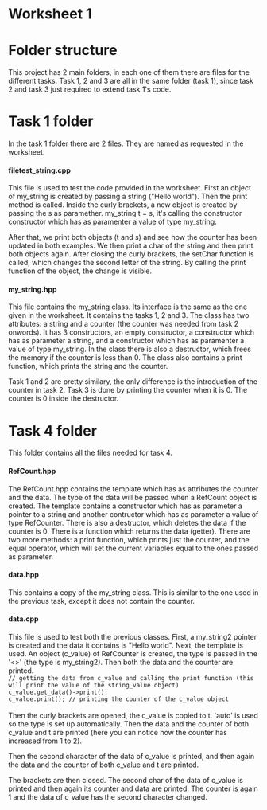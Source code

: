 <h1>Worksheet 1</h1>

# Folder structure
This project has 2 main folders, in each one of them there are files for the different tasks.
Task 1, 2 and 3 are all in the same folder (task 1), since task 2 and task 3 just required to extend task 1's code.

# Task 1 folder
In the task 1 folder there are 2 files. They are named as requested in the worksheet.

<h4>filetest_string.cpp</h4> 
This file is used to test the code provided in the worksheet. First an object of my_string is created by passing a string ("Hello world"). Then the print method is called. 
Inside the curly brackets, a new object is created by passing the s as paramether. 
my_string t = s, it's calling the constructor constructor which has as paramenter a value of type my_string.

After that, we print both objects (t and s) and see how the counter has been updated in both examples.
We then print a char of the string and then print both objects again.
After closing the curly brackets, the setChar function is called, which changes the second letter of the string.
By calling the print function of the object, the change is visible.
    
<h4>my_string.hpp</h4>
This file contains the my_string class. Its interface is the same as the one given in the worksheet. It contains the tasks 1, 2 and 3. 
The class has two attributes: a string and a counter (the counter was needed from task 2 onwords). It has 3 constructors, an empty constructor, a constructor which has as parameter a string, and a constructor which has as paramenter a value of type my_string. In the class there is also a destructor, which frees the memory if the counter is less than 0.
The class also contains a print function, which prints the string and the counter.

Task 1 and 2 are pretty similary, the only difference is the introduction of the counter in task 2. Task 3 is done by printing the counter when it is 0. The counter is 0 inside the destructor. 


# Task 4 folder
This folder contains all the files needed for task 4. 

<h4>RefCount.hpp</h4>
The RefCount.hpp contains the template which has as attributes the counter and the data. The type of the data will be passed when a RefCount object is created. The template contains a constructor which has as parameter a pointer to a string and another contructor which has as parameter a value of type RefCounter.
There is also a destructor, which deletes the data if the counter is 0.
There is a function which returns the data (getter).
There are two more methods: a print function, which prints just the counter, and the equal operator, which will set the current variables equal to the ones passed as parameter.

<h4>data.hpp</h4>
This contains a copy of the my_string class. This is similar to the one used in the previous task, except it does not contain the counter.

<h4>data.cpp</h4>
This file is used to test both the previous classes.
First, a my_string2 pointer is created and the data it contains is "Hello world".
Next, the template is used. An object (c_value) of RefCounter is created, the type is passed in the '<>' (the type is my_string2).
Then both the data and the counter are printed.
<code>
// getting the data from c_value and calling the print function (this will print the value of the string_value object)
c_value.get_data()->print();
c_value.print(); // printing the counter of the c_value object
</code>
<br/>
Then the curly brackets are opened, the c_value is copied to t. 'auto' is used so the type is set up automatically. Then the data and the counter of both c_value and t are printed (here you can notice how the counter has increased from 1 to 2).

Then the second character of the data of c_value is printed, and then again the data and the counter of both c_value and t are printed.

The brackets are then closed. The second char of the data of c_value is printed and then again its counter and data are printed. The counter is again 1 and the data of c_value has the second character changed.
